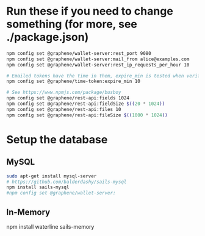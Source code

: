 
# Run these if you need to change something (for more, see ./package.json)
```bash
npm config set @graphene/wallet-server:rest_port 9080
npm config set @graphene/wallet-server:mail_from alice@examples.com
npm config set @graphene/wallet-server:rest_ip_requests_per_hour 10

# Emailed tokens have the time in them, expire_min is tested when verifying
npm config set @graphene/time-token:expire_min 10

# See https://www.npmjs.com/package/busboy
npm config set @graphene/rest-api:fields 1024
npm config set @graphene/rest-api:fieldSize $((20 * 1024))
npm config set @graphene/rest-api:files 10
npm config set @graphene/rest-api:fileSize $((1000 * 1024))
```

# Setup the database

## MySQL
```bash
sudo apt-get install mysql-server
# https://github.com/balderdashy/sails-mysql
npm install sails-mysql
#npm config set @graphene/wallet-server:
```

## In-Memory
npm install waterline sails-memory